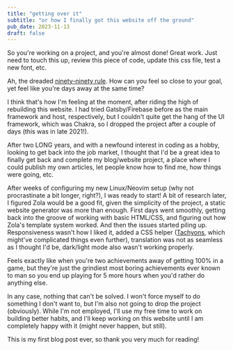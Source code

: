 ```yaml
---
title: "getting over it"
subtitle: "or how I finally got this website off the ground"
pub_date: 2023-11-13
draft: false
---
```


So you're working on a project, and you're almost done! Great work.
Just need to touch this up, review this piece of code, update this css file, test a new font, etc.

Ah, the dreaded [ninety-ninety rule](https://en.wikipedia.org/wiki/Ninety%e2%80%93ninety_rule).
How can you feel so close to your goal, yet feel like you're days away at the same time?

I think that's how I'm feeling at the moment, after riding the high of rebuilding this website.
I had tried Gatsby/Firebase before as the main framework and host, respectively,
but I couldn't quite get the hang of the UI framework, which was Chakra, so I dropped
the project after a couple of days (this was in late 2021!).

After two LONG years, and with a newfound interest in coding as a hobby, looking to
get back into the job market, I thought that I'd be a great idea to finally get back
and complete my blog/website project, a place where I could publish my own articles,
let people know how to find me, how things were going, etc.

After weeks of configuring my new Linux/Neovim setup (why not procrastinate a bit longer, right?),
I was ready to start! A bit of research later, I figured Zola would be a good fit,
given the simplicity of the project, a static website generator was more than enough. 
First days went smoothly, getting back into the groove of working with basic HTML/CSS,
and figuring out how Zola's template system worked. And then the issues started piling up.
Responsiveness wasn't how I liked it, added a CSS helper ([Tachyons](http://tachyons.io/), 
which might've complicated things even further), translation was not as seamless as 
I thought I'd be, dark/light mode also wasn't working properly.

Feels exactly like when you're two achievements away of getting 100% in a game, but
they're just the grindiest most boring achievements ever known to man so you end up
playing for 5 more hours when you'd rather do anything else.

In any case, nothing that can't be solved. I won't force myself to do something I
don't want to, but I'm also not going to drop the project (obviously). While I'm
not employed, I'll use my free time to work on building better habits, and I'll keep
working on this website until I am completely happy with it (might never happen, but still).

This is my first blog post ever, so thank you very much for reading!
